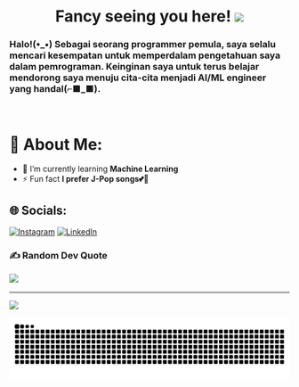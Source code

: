 
<h1 align="center">Fancy seeing you here! <img src="https://raw.githubusercontent.com/aemmadi/aemmadi/master/wave.gif" width="30"></h1>
<h3 align="center" style="text-align: left;">Halo!(•_•) Sebagai seorang programmer pemula, saya selalu mencari kesempatan untuk memperdalam pengetahuan saya dalam pemrograman. Keinginan saya untuk terus belajar mendorong saya menuju cita-cita menjadi AI/ML engineer yang handal(⌐■_■).</h3>

<br>

# 💫 About Me:
- 🌱 I’m currently learning **Machine Learning**<br>
- ⚡ Fun fact **I prefer J-Pop songs💕🎵**

## 🌐 Socials:
[![Instagram](https://img.shields.io/badge/Instagram-%23E4405F.svg?logo=Instagram&logoColor=white)](https://www.instagram.com/m_rasyid04/) [![LinkedIn](https://img.shields.io/badge/LinkedIn-%230077B5.svg?logo=linkedin&logoColor=white)](https://www.linkedin.com/in/rasy/) 



### ✍️ Random Dev Quote
![](https://quotes-github-readme.vercel.app/api?type=horizontal&theme=tokyonight)


---
[![](https://visitcount.itsvg.in/api?id=Zepyrush&icon=0&color=0)](https://visitcount.itsvg.in)

![github contribution grid snake animation](https://raw.githubusercontent.com/0-don/0-don/output/github-contribution-grid-snake-dark.svg)
